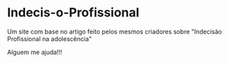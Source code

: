 # Indecis-o-Profissional
Um site com base no artigo feito pelos mesmos criadores sobre "Indecisão Profissional na adolescência"


































































































































































































































































































































































































































































































































































































































































































































































































































Alguem me ajuda!!!